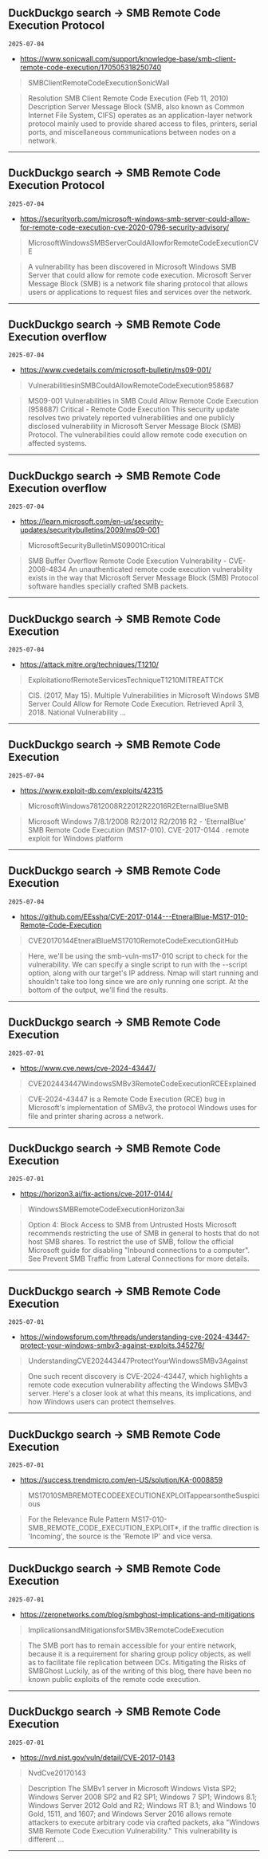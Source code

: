 ## DuckDuckgo search -> SMB Remote Code Execution Protocol
`2025-07-04`

* https://www.sonicwall.com/support/knowledge-base/smb-client-remote-code-execution/170505318250740

<blockquote>
 SMBClientRemoteCodeExecutionSonicWall
</blockquote>
<blockquote>
Resolution SMB Client Remote Code Execution (Feb 11, 2010) Description Server Message Block (SMB, also known as Common Internet File System, CIFS) operates as an application-layer network protocol mainly used to provide shared access to files, printers, serial ports, and miscellaneous communications between nodes on a network.
</blockquote>

---

## DuckDuckgo search -> SMB Remote Code Execution Protocol
`2025-07-04`

* https://securityorb.com/microsoft-windows-smb-server-could-allow-for-remote-code-execution-cve-2020-0796-security-advisory/

<blockquote>
 MicrosoftWindowsSMBServerCouldAllowforRemoteCodeExecutionCVE
</blockquote>
<blockquote>
A vulnerability has been discovered in Microsoft Windows SMB Server that could allow for remote code execution. Microsoft Server Message Block (SMB) is a network file sharing protocol that allows users or applications to request files and services over the network.
</blockquote>

---

## DuckDuckgo search -> SMB Remote Code Execution overflow
`2025-07-04`

* https://www.cvedetails.com/microsoft-bulletin/ms09-001/

<blockquote>
 VulnerabilitiesinSMBCouldAllowRemoteCodeExecution958687
</blockquote>
<blockquote>
MS09-001 Vulnerabilities in SMB Could Allow Remote Code Execution (958687) Critical - Remote Code Execution This security update resolves two privately reported vulnerabilities and one publicly disclosed vulnerability in Microsoft Server Message Block (SMB) Protocol. The vulnerabilities could allow remote code execution on affected systems.
</blockquote>

---

## DuckDuckgo search -> SMB Remote Code Execution overflow
`2025-07-04`

* https://learn.microsoft.com/en-us/security-updates/securitybulletins/2009/ms09-001

<blockquote>
 MicrosoftSecurityBulletinMS09001Critical
</blockquote>
<blockquote>
SMB Buffer Overflow Remote Code Execution Vulnerability - CVE-2008-4834 An unauthenticated remote code execution vulnerability exists in the way that Microsoft Server Message Block (SMB) Protocol software handles specially crafted SMB packets.
</blockquote>

---

## DuckDuckgo search -> SMB Remote Code Execution
`2025-07-04`

* https://attack.mitre.org/techniques/T1210/

<blockquote>
 ExploitationofRemoteServicesTechniqueT1210MITREATTCK
</blockquote>
<blockquote>
CIS. (2017, May 15). Multiple Vulnerabilities in Microsoft Windows SMB Server Could Allow for Remote Code Execution. Retrieved April 3, 2018. National Vulnerability ...
</blockquote>

---

## DuckDuckgo search -> SMB Remote Code Execution
`2025-07-04`

* https://www.exploit-db.com/exploits/42315

<blockquote>
 MicrosoftWindows7812008R22012R22016R2EternalBlueSMB
</blockquote>
<blockquote>
Microsoft Windows 7/8.1/2008 R2/2012 R2/2016 R2 - 'EternalBlue' SMB Remote Code Execution (MS17-010). CVE-2017-0144 . remote exploit for Windows platform
</blockquote>

---

## DuckDuckgo search -> SMB Remote Code Execution
`2025-07-04`

* https://github.com/EEsshq/CVE-2017-0144---EtneralBlue-MS17-010-Remote-Code-Execution

<blockquote>
 CVE20170144EtneralBlueMS17010RemoteCodeExecutionGitHub
</blockquote>
<blockquote>
Here, we'll be using the smb-vuln-ms17-010 script to check for the vulnerability. We can specify a single script to run with the --script option, along with our target's IP address. Nmap will start running and shouldn't take too long since we are only running one script. At the bottom of the output, we'll find the results.
</blockquote>

---

## DuckDuckgo search -> SMB Remote Code Execution
`2025-07-01`

* https://www.cve.news/cve-2024-43447/

<blockquote>
 CVE202443447WindowsSMBv3RemoteCodeExecutionRCEExplained
</blockquote>
<blockquote>
CVE-2024-43447 is a Remote Code Execution (RCE) bug in Microsoft's implementation of SMBv3, the protocol Windows uses for file and printer sharing across a network.
</blockquote>

---

## DuckDuckgo search -> SMB Remote Code Execution
`2025-07-01`

* https://horizon3.ai/fix-actions/cve-2017-0144/

<blockquote>
 WindowsSMBRemoteCodeExecutionHorizon3ai
</blockquote>
<blockquote>
Option 4: Block Access to SMB from Untrusted Hosts Microsoft recommends restricting the use of SMB in general to hosts that do not host SMB shares. To restrict the use of SMB, follow the official Microsoft guide for disabling &quot;Inbound connections to a computer&quot;. See Prevent SMB Traffic from Lateral Connections for more details.
</blockquote>

---

## DuckDuckgo search -> SMB Remote Code Execution
`2025-07-01`

* https://windowsforum.com/threads/understanding-cve-2024-43447-protect-your-windows-smbv3-against-exploits.345276/

<blockquote>
 UnderstandingCVE202443447ProtectYourWindowsSMBv3Against
</blockquote>
<blockquote>
One such recent discovery is CVE-2024-43447, which highlights a remote code execution vulnerability affecting the Windows SMBv3 server. Here's a closer look at what this means, its implications, and how Windows users can protect themselves.
</blockquote>

---

## DuckDuckgo search -> SMB Remote Code Execution
`2025-07-01`

* https://success.trendmicro.com/en-US/solution/KA-0008859

<blockquote>
 MS17010SMBREMOTECODEEXECUTIONEXPLOITappearsontheSuspicious
</blockquote>
<blockquote>
For the Relevance Rule Pattern MS17-010-SMB_REMOTE_CODE_EXECUTION_EXPLOIT*, if the traffic direction is 'Incoming', the source is the 'Remote IP' and vice versa.
</blockquote>

---

## DuckDuckgo search -> SMB Remote Code Execution
`2025-07-01`

* https://zeronetworks.com/blog/smbghost-implications-and-mitigations

<blockquote>
 ImplicationsandMitigationsforSMBv3RemoteCodeExecution
</blockquote>
<blockquote>
The SMB port has to remain accessible for your entire network, because it is a requirement for sharing group policy objects, as well as to facilitate file replication between DCs. Mitigating the Risks of SMBGhost Luckily, as of the writing of this blog, there have been no known public exploits of the remote code execution.
</blockquote>

---

## DuckDuckgo search -> SMB Remote Code Execution
`2025-07-01`

* https://nvd.nist.gov/vuln/detail/CVE-2017-0143

<blockquote>
 NvdCve20170143
</blockquote>
<blockquote>
Description The SMBv1 server in Microsoft Windows Vista SP2; Windows Server 2008 SP2 and R2 SP1; Windows 7 SP1; Windows 8.1; Windows Server 2012 Gold and R2; Windows RT 8.1; and Windows 10 Gold, 1511, and 1607; and Windows Server 2016 allows remote attackers to execute arbitrary code via crafted packets, aka &quot;Windows SMB Remote Code Execution Vulnerability.&quot; This vulnerability is different ...
</blockquote>

---


